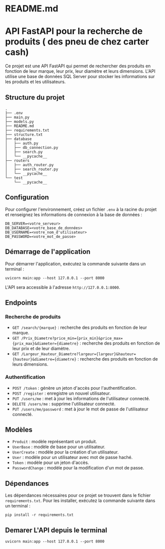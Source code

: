 # README.md

# API FastAPI pour la recherche de produits ( des pneu de  chez carter cash)

Ce projet est une API FastAPI qui permet de rechercher des produits en fonction de leur marque, leur prix, leur diamètre et leurs dimensions. L'API utilise une base de données SQL Server pour stocker les informations sur les produits et les utilisateurs.

## Structure du projet

```
.
├── .env
├── main.py
├── models.py
├── README.md
├── requirements.txt
├── structure.txt
├── database
│   ├── auth.py
│   ├── db_connection.py
│   ├── search.py
│   └── __pycache__
├── routers
│   ├── auth_router.py
│   ├── search_router.py
│   └── __pycache__
└── test
    └── __pycache__
```

## Configuration

Pour configurer l'environnement, créez un fichier `.env` à la racine du projet et renseignez les informations de connexion à la base de données :

```
DB_SERVER=<votre_serveur>
DB_DATABASE=<votre_base_de_données>
DB_USERNAME=<votre_nom_d'utilisateur>
DB_PASSWORD=<votre_mot_de_passe>
```

## Démarrage de l'application

Pour démarrer l'application, exécutez la commande suivante dans un terminal :
```
uvicorn main:app --host 127.0.0.1 --port 8000
```
L'API sera accessible à l'adresse `http://127.0.0.1:8000`.

## Endpoints

### Recherche de produits

- `GET /search/{marque}` : recherche des produits en fonction de leur marque.
- `GET /Prix_Diametre?price_min={prix_min}&price_max={prix_max}&diameter={diametre}` : recherche des produits en fonction de leur prix et de leur diamètre.
- `GET /Largeur_Hauteur_Diametre?largeur={largeur}&hauteur={hauteur}&diametre={diametre}` : recherche des produits en fonction de leurs dimensions.

### Authentification

- `POST /token` : génère un jeton d'accès pour l'authentification.
- `POST /register` : enregistre un nouvel utilisateur.
- `PUT /users/me` : met à jour les informations de l'utilisateur connecté.
- `DELETE /users/me` : supprime l'utilisateur connecté.
- `PUT /users/me/password` : met à jour le mot de passe de l'utilisateur connecté.

## Modèles

- `Produit` : modèle représentant un produit.
- `UserBase` : modèle de base pour un utilisateur.
- `UserCreate` : modèle pour la création d'un utilisateur.
- `User` : modèle pour un utilisateur avec mot de passe haché.
- `Token` : modèle pour un jeton d'accès.
- `PasswordChange` : modèle pour la modification d'un mot de passe.

## Dépendances

Les dépendances nécessaires pour ce projet se trouvent dans le fichier `requirements.txt`. Pour les installer, exécutez la commande suivante dans un terminal :
```
pip install -r requirements.txt
```

## Demarer L'API depuis le terminal 
```
uvicorn main:app --host 127.0.0.1 --port 8000
```